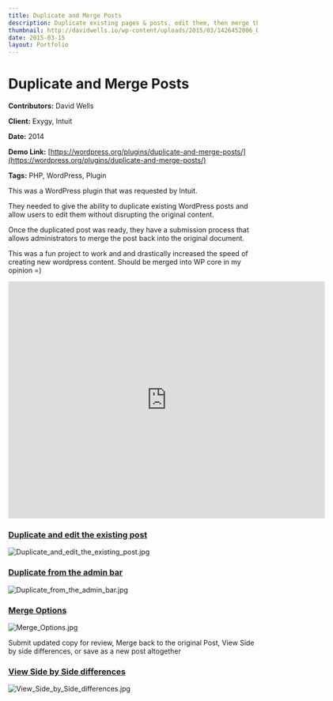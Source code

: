 ```yaml
---
title: Duplicate and Merge Posts
description: Duplicate existing pages & posts, edit them, then merge them back into the original
thumbnail: http://davidwells.io/wp-content/uploads/2015/03/1426452006_Duplicate_and_edit_the_existing_post.jpg
date: 2015-03-15
layout: Portfolio
---
```


# Duplicate and Merge Posts

**Contributors:** David Wells

**Client:** Exygy, Intuit

**Date:** 2014

**Demo Link:** [https://wordpress.org/plugins/duplicate-and-merge-posts/](https://wordpress.org/plugins/duplicate-and-merge-posts/)

**Tags:** PHP, WordPress, Plugin

This was a WordPress plugin that was requested by Intuit.

They needed to give the ability to duplicate existing WordPress posts and allow users to edit them without disrupting the original content.

Once the duplicated post was ready, they have a submission process that allows administrators to merge the post back into the original document.

This was a fun project to work and and drastically increased the speed of creating new wordpress content. Should be merged into WP core in my opinion =)

<iframe width="640" height="480" src="https://www.youtube.com/embed/5ngkWcIcpsE?feature=oembed" frameborder="0" allowfullscreen=""></iframe>

### [Duplicate and edit the existing post](id:anchor_1)

![](http://davidwells.tv/data/portfolio/Duplicate_and_Merge_Posts/Duplicate_and_edit_the_existing_post.jpg "Duplicate_and_edit_the_existing_post.jpg")

### [Duplicate from the admin bar](id:anchor_2)

![](http://davidwells.tv/data/portfolio/Duplicate_and_Merge_Posts/Duplicate_from_the_admin_bar.jpg "Duplicate_from_the_admin_bar.jpg")

### [Merge Options](id:anchor_3)

![](http://davidwells.tv/data/portfolio/Duplicate_and_Merge_Posts/Merge_Options.jpg "Merge_Options.jpg")

Submit updated copy for review, Merge back to the original Post, View Side by side differences, or save as a new post altogether

### [View Side by Side differences](id:anchor_4)

![](http://davidwells.tv/data/portfolio/Duplicate_and_Merge_Posts/View_Side_by_Side_differences.jpg "View_Side_by_Side_differences.jpg")
